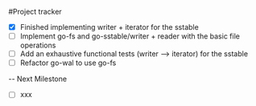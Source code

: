 #Project tracker 

- [x] Finished implementing writer + iterator for the sstable  
- [ ] Implement go-fs and go-sstable/writer + reader with the basic file operations
- [ ] Add an exhaustive functional tests (writer --> iterator) for the sstable
- [ ] Refactor go-wal to use go-fs

-- Next Milestone

- [ ] xxx